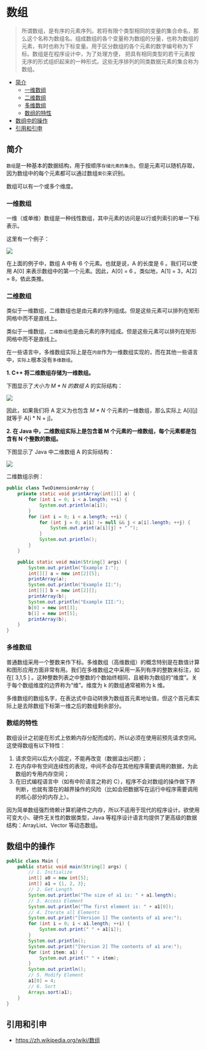 # 数组

> 所谓数组，是有序的元素序列。若将有限个类型相同的变量的集合命名，那么这个名称为数组名。组成数组的各个变量称为数组的分量，也称为数组的元素，有时也称为下标变量。用于区分数组的各个元素的数字编号称为下标。数组是在程序设计中，为了处理方便， 把具有相同类型的若干元素按无序的形式组织起来的一种形式。这些无序排列的同类数据元素的集合称为数组。

<!-- TOC depthFrom:2 depthTo:3 -->

- [简介](#简介)
    - [一维数组](#一维数组)
    - [二维数组](#二维数组)
    - [多维数组](#多维数组)
    - [数组的特性](#数组的特性)
- [数组中的操作](#数组中的操作)
- [引用和引申](#引用和引申)

<!-- /TOC -->

## 简介

`数组`是一种基本的数据结构，用于按顺序`存储元素的集合`。但是元素可以随机存取，因为数组中的每个元素都可以通过数组`索引`来识别。

数组可以有一个或多个维度。

### 一维数组

一维（或单维）数组是一种线性数组，其中元素的访问是以行或列索引的单一下标表示。

这里有一个例子：

![](http://dunwu.test.upcdn.net/images/data-structure/array/一维数组.png)

在上面的例子中，数组 A 中有 6 个元素。也就是说，A 的长度是 6 。我们可以使用 A[0] 来表示数组中的第一个元素。因此，A[0] = 6 。类似地，A[1] = 3，A[2] = 8，依此类推。

### 二维数组

类似于一维数组，二维数组也是由元素的序列组成。但是这些元素可以排列在矩形网格中而不是直线上。

类似于一维数组，`二维数组`也是由元素的序列组成。但是这些元素可以排列在矩形网格中而不是直线上。

在一些语言中，多维数组实际上是在`内部`作为一维数组实现的，而在其他一些语言中，`实际上`根本没有`多维数组`。

**1. C++ 将二维数组存储为一维数组。**

下图显示了*大小为 M \* N 的数组 A* 的实际结构：

![](http://dunwu.test.upcdn.net/images/data-structure/array/C++二维数组.png)

因此，如果我们将 A 定义为也包含 _M \* N_ 个元素的一维数组，那么实际上 A[i][j] 就等于 A[i * N + j]。

**2. 在 Java 中，二维数组实际上是包含着 M 个元素的一维数组，每个元素都是包含有 N 个整数的数组。**

下图显示了 Java 中二维数组 A 的实际结构：

![](http://dunwu.test.upcdn.net/images/data-structure/array/JAVA二维数组.png)

二维数组示例：

```java
public class TwoDimensionArray {
    private static void printArray(int[][] a) {
        for (int i = 0; i < a.length; ++i) {
            System.out.println(a[i]);
        }
        for (int i = 0; i < a.length; ++i) {
            for (int j = 0; a[i] != null && j < a[i].length; ++j) {
                System.out.print(a[i][j] + " ");
            }
            System.out.println();
        }
    }

    public static void main(String[] args) {
        System.out.println("Example I:");
        int[][] a = new int[2][5];
        printArray(a);
        System.out.println("Example II:");
        int[][] b = new int[2][];
        printArray(b);
        System.out.println("Example III:");
        b[0] = new int[3];
        b[1] = new int[5];
        printArray(b);
    }
}
```

### 多维数组

普通数组采用一个整数来作下标。多维数组（高维数组）的概念特别是在数值计算和图形应用方面非常有用。我们在多维数组之中采用一系列有序的整数来标注，如在[ 3,1,5 ] 。这种整数列表之中整数的个数始终相同，且被称为数组的“维度”。关于每个数组维度的边界称为“维”。维度为 k 的数组通常被称为 k 维。

多维数组的数组名字，在表达式中自动转换为数组首元素地址值，但这个首元素实际上是去除数组下标第一维之后的数组剩余部分。

### 数组的特性

数组设计之初是在形式上依赖内存分配而成的，所以必须在使用前预先请求空间。这使得数组有以下特性：

1. 请求空间以后大小固定，不能再改变（数据溢出问题）；
2. 在内存中有空间连续性的表现，中间不会存在其他程序需要调用的数据，为此数组的专用内存空间；
3. 在旧式编程语言中（如有中阶语言之称的 C），程序不会对数组的操作做下界判断，也就有潜在的越界操作的风险（比如会把数据写在运行中程序需要调用的核心部分的内存上）。

因为简单数组强烈倚赖计算机硬件之内存，所以不适用于现代的程序设计。欲使用可变大小、硬件无关性的数据类型，Java 等程序设计语言均提供了更高级的数据结构：ArrayList、Vector 等动态数组。

## 数组中的操作

```java
public class Main {
    public static void main(String[] args) {
        // 1. Initialize
        int[] a0 = new int[5];
        int[] a1 = {1, 2, 3};
        // 2. Get Length
        System.out.println("The size of a1 is: " + a1.length);
        // 3. Access Element
        System.out.println("The first element is: " + a1[0]);
        // 4. Iterate all Elements
        System.out.print("[Version 1] The contents of a1 are:");
        for (int i = 0; i < a1.length; ++i) {
            System.out.print(" " + a1[i]);
        }
        System.out.println();
        System.out.print("[Version 2] The contents of a1 are:");
        for (int item: a1) {
            System.out.print(" " + item);
        }
        System.out.println();
        // 5. Modify Element
        a1[0] = 4;
        // 6. Sort
        Arrays.sort(a1);
    }
}
```

## 引用和引申

- https://zh.wikipedia.org/wiki/数组
